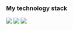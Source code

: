 ### My technology stack

<img src="https://img.shields.io/badge/HTML-black?style=for-the-badge&logo=html5&logoColor=#DD4B25FF"/> 
<img src="https://img.shields.io/badge/CSS-black?style=for-the-badge&logo=css&logoColor=#254BDDFF"/>


<img src="https://img.shields.io/badge/REACT-black?style=for-the-badge&logo=react&logoColor=#5ED3F3FF"/>




